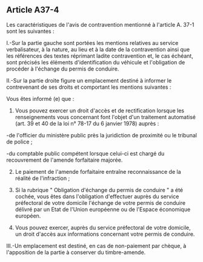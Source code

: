 Article A37-4
----
Les caractéristiques de l'avis de contravention mentionné à l'article A. 37-1
sont les suivantes :

I.-Sur la partie gauche sont portées les mentions relatives au service
verbalisateur, à la nature, au lieu et à la date de la contravention ainsi que
les références des textes réprimant ladite contravention et, le cas échéant,
sont précisés les éléments d'identification du véhicule et l'obligation de
procéder à l'échange du permis de conduire.

II.-Sur la partie droite figure un emplacement destiné à informer le
contrevenant de ses droits et comportant les mentions suivantes :

Vous êtes informé (e) que :

1. Vous pouvez exercer un droit d'accès et de rectification lorsque les
renseignements vous concernant font l'objet d'un traitement automatisé (art. 39
et 40 de la loi n° 78-17 du 6 janvier 1978) auprès :

-de l'officier du ministère public près la juridiction de proximité ou le
tribunal de police ;

-du comptable public compétent lorsque celui-ci est chargé du recouvrement de
l'amende forfaitaire majorée.

2. Le paiement de l'amende forfaitaire entraîne reconnaissance de la réalité de
l'infraction ;

3. Si la rubrique " Obligation d'échange du permis de conduire " a été cochée,
vous êtes dans l'obligation d'effectuer auprès du service préfectoral de votre
domicile l'échange de votre permis de conduire délivré par un Etat de l'Union
européenne ou de l'Espace économique européen.

4. Vous pouvez exercer, auprès du service préfectoral de votre domicile, un
droit d'accès aux informations concernant votre permis de conduire.

III.-Un emplacement est destiné, en cas de non-paiement par chèque, à
l'apposition de la partie à conserver du timbre-amende.
